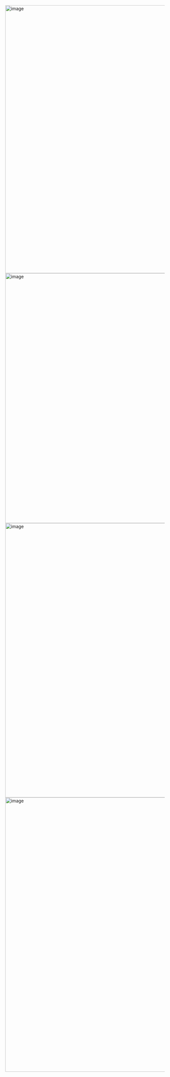 <img width="1338" height="844" alt="image" src="https://github.com/user-attachments/assets/cda8ff48-b191-4826-b842-739a87c04109" />
<img width="1891" height="787" alt="image" src="https://github.com/user-attachments/assets/fc7cabd7-0344-487c-ac93-345a1bfcfbb7" />
<img width="1391" height="864" alt="image" src="https://github.com/user-attachments/assets/26c74efe-970a-4b6b-a03d-9567f3f5a3e8" />
<img width="1279" height="864" alt="image" src="https://github.com/user-attachments/assets/cc6885de-ce20-46c0-8bc2-b72d5142dbfd" />
